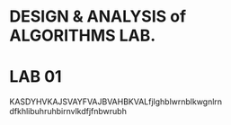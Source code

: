 # DESIGN & ANALYSIS of ALGORITHMS LAB.
# LAB 01
KASDYHVKAJSVAYFVAJBVAHBKVALfjlghblwrnblkwgnlrn
dfkhlibuhruhbirnvlkdfjfnbwrubh
